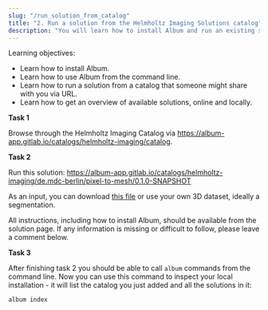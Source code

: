 ```yaml
---
slug: "/run_solution_from_catalog"
title: "2. Run a solution from the Helmholtz Imaging Solutions catalog"
description: "You will learn how to install Album and run an existing solution from a catalog."
---
```


Learning objectives:
- Learn how to install Album.
- Learn how to use Album from the command line.
- Learn how to run a solution from a catalog that someone might share with you via URL.
- Learn how to get an overview of available solutions, online and locally.

**Task 1**

Browse through the Helmholtz Imaging Catalog via https://album-app.gitlab.io/catalogs/helmholtz-imaging/catalog.

**Task 2**

Run this solution: https://album-app.gitlab.io/catalogs/helmholtz-imaging/de.mdc-berlin/pixel-to-mesh/0.1.0-SNAPSHOT

As an input, you can download [this file](TODO.tif) or use your own 3D dataset, ideally a segmentation.

All instructions, including how to install Album, should be available from the solution page. If any information is missing or difficult to follow, please leave a comment below.

**Task 3**

After finishing task 2 you should be able to call `album` commands from the command line. Now you can use this command to inspect your local installation - it will list the catalog you just added and all the solutions in it:
```
album index
```
